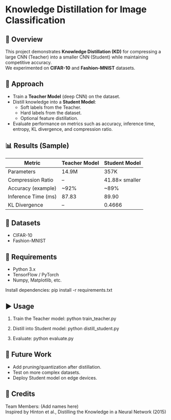 # Knowledge Distillation for Image Classification

## 📌 Overview
This project demonstrates **Knowledge Distillation (KD)** for compressing a large CNN (Teacher) into a smaller CNN (Student) while maintaining competitive accuracy.  
We experimented on **CIFAR-10** and **Fashion-MNIST** datasets.

## 🧠 Approach
- Train a **Teacher Model** (deep CNN) on the dataset.
- Distill knowledge into a **Student Model**:
  - Soft labels from the Teacher.
  - Hard labels from the dataset.
  - Optional feature distillation.
- Evaluate performance on metrics such as accuracy, inference time, entropy, KL divergence, and compression ratio.

## 📊 Results (Sample)
| Metric                | Teacher Model | Student Model |
|------------------------|---------------|---------------|
| Parameters             | 14.9M         | 357K          |
| Compression Ratio      | –             | 41.88× smaller|
| Accuracy (example)     | ~92%          | ~89%          |
| Inference Time (ms)    | 87.83         | 89.90         |
| KL Divergence          | –             | 0.4666        |

## 📂 Datasets
- CIFAR-10  
- Fashion-MNIST  

## 🚀 Requirements
- Python 3.x
- TensorFlow / PyTorch
- Numpy, Matplotlib, etc.  

Install dependencies:
pip install -r requirements.txt

## ▶️ Usage
1. Train the Teacher model:
   python train_teacher.py

2. Distill into Student model:
   python distill_student.py

3. Evaluate:
   python evaluate.py

## 📌 Future Work
- Add pruning/quantization after distillation.
- Test on more complex datasets.
- Deploy Student model on edge devices.

## 🙌 Credits
Team Members: (Add names here)  
Inspired by Hinton et al., Distilling the Knowledge in a Neural Network (2015)
